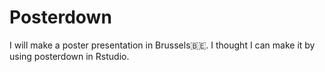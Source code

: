 # Posterdown
I will make a poster presentation in Brussels:belgium:. I thought I can make it by using posterdown in Rstudio. 
